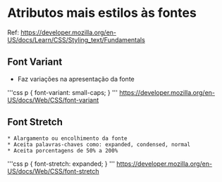 # Atributos mais estilos às fontes
 Ref: https://developer.mozilla.org/en-US/docs/Learn/CSS/Styling_text/Fundamentals


## Font Variant

* Faz variações na apresentação da fonte

'''css
p {
	font-variant: small-caps;
}
'''
https://developer.mozilla.org/en-US/docs/Web/CSS/font-variant

## Font Stretch

    * Alargamento ou encolhimento da fonte
    * Aceita palavras-chaves como: expanded, condensed, normal
    * Aceita porcentagens de 50% a 200%

'''css
p {
	font-stretch: expanded;
}
'''
https://developer.mozilla.org/en-US/docs/Web/CSS/font-stretch

##
